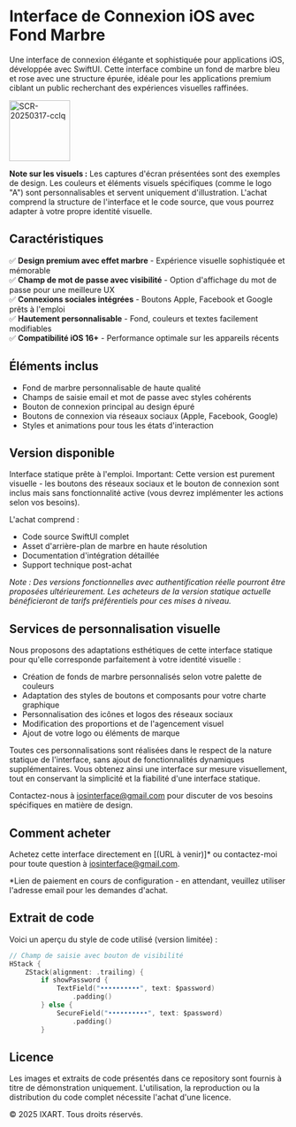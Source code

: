 # Interface de Connexion iOS avec Fond Marbre
Une interface de connexion élégante et sophistiquée pour applications iOS, développée avec SwiftUI. Cette interface combine un fond de marbre bleu et rose avec une structure épurée, idéale pour les applications premium ciblant un public recherchant des expériences visuelles raffinées.

<img width="110" alt="SCR-20250317-cclq" src="https://github.com/user-attachments/assets/47bcc618-f388-40b7-b0ef-273810121ddc" />

**Note sur les visuels :** Les captures d'écran présentées sont des exemples de design. Les couleurs et éléments visuels spécifiques (comme le logo "A") sont personnalisables et servent uniquement d'illustration. L'achat comprend la structure de l'interface et le code source, que vous pourrez adapter à votre propre identité visuelle.


## Caractéristiques
✅ **Design premium avec effet marbre** - Expérience visuelle sophistiquée et mémorable  
✅ **Champ de mot de passe avec visibilité** - Option d'affichage du mot de passe pour une meilleure UX  
✅ **Connexions sociales intégrées** - Boutons Apple, Facebook et Google prêts à l'emploi  
✅ **Hautement personnalisable** - Fond, couleurs et textes facilement modifiables  
✅ **Compatibilité iOS 16+** - Performance optimale sur les appareils récents

## Éléments inclus
- Fond de marbre personnalisable de haute qualité
- Champs de saisie email et mot de passe avec styles cohérents
- Bouton de connexion principal au design épuré
- Boutons de connexion via réseaux sociaux (Apple, Facebook, Google)
- Styles et animations pour tous les états d'interaction

## Version disponible
Interface statique prête à l'emploi. Important: Cette version est purement visuelle - les boutons des réseaux sociaux et le bouton de connexion sont inclus mais sans fonctionnalité active (vous devrez implémenter les actions selon vos besoins).

L'achat comprend :
- Code source SwiftUI complet
- Asset d'arrière-plan de marbre en haute résolution
- Documentation d'intégration détaillée
- Support technique post-achat

*Note : Des versions fonctionnelles avec authentification réelle pourront être proposées ultérieurement. Les acheteurs de la version statique actuelle bénéficieront de tarifs préférentiels pour ces mises à niveau.*

## Services de personnalisation visuelle
Nous proposons des adaptations esthétiques de cette interface statique pour qu'elle corresponde parfaitement à votre identité visuelle :
- Création de fonds de marbre personnalisés selon votre palette de couleurs
- Adaptation des styles de boutons et composants pour votre charte graphique
- Personnalisation des icônes et logos des réseaux sociaux
- Modification des proportions et de l'agencement visuel
- Ajout de votre logo ou éléments de marque

Toutes ces personnalisations sont réalisées dans le respect de la nature statique de l'interface, sans ajout de fonctionnalités dynamiques supplémentaires. Vous obtenez ainsi une interface sur mesure visuellement, tout en conservant la simplicité et la fiabilité d'une interface statique.

Contactez-nous à iosinterface@gmail.com pour discuter de vos besoins spécifiques en matière de design.

## Comment acheter
Achetez cette interface directement en [(URL à venir)]* ou contactez-moi pour toute question à iosinterface@gmail.com.

*Lien de paiement en cours de configuration - en attendant, veuillez utiliser l'adresse email pour les demandes d'achat.

## Extrait de code
Voici un aperçu du style de code utilisé (version limitée) :
```swift
// Champ de saisie avec bouton de visibilité
HStack {
    ZStack(alignment: .trailing) {
        if showPassword {
            TextField("••••••••••", text: $password)
                .padding()
        } else {
            SecureField("••••••••••", text: $password)
                .padding()
        }

```

## Licence
Les images et extraits de code présentés dans ce repository sont fournis à titre de démonstration uniquement. L'utilisation, la reproduction ou la distribution du code complet nécessite l'achat d'une licence.

© 2025 IXART. Tous droits réservés.
